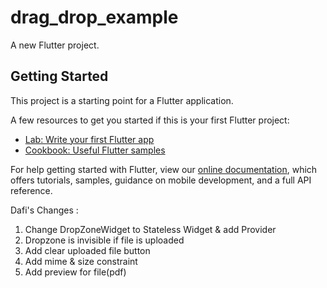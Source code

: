 # drag_drop_example

A new Flutter project.

## Getting Started

This project is a starting point for a Flutter application.

A few resources to get you started if this is your first Flutter project:

- [Lab: Write your first Flutter app](https://flutter.dev/docs/get-started/codelab)
- [Cookbook: Useful Flutter samples](https://flutter.dev/docs/cookbook)

For help getting started with Flutter, view our
[online documentation](https://flutter.dev/docs), which offers tutorials,
samples, guidance on mobile development, and a full API reference.

Dafi's Changes : 
1. Change DropZoneWidget to Stateless Widget & add Provider
2. Dropzone is invisible if file is uploaded
3. Add clear uploaded file button
4. Add mime & size constraint
5. Add preview for file(pdf)
